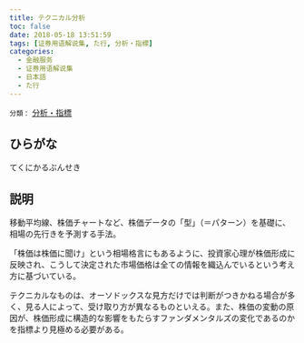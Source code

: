 ```yaml
---
title: テクニカル分析
toc: false
date: 2018-05-18 13:51:59
tags: [证券用语解说集, た行, 分析・指標]
categories:
  - 金融服务
  - 证券用语解说集
  - 日本語
  - た行
---
```


`分類：` [分析・指標](/tags/分析・指標/)

## ひらがな

てくにかるぶんせき

## 説明

移動平均線、株価チャートなど、株価データの「型」（＝パターン）を基礎に、相場の先行きを予測する手法。

「株価は株価に聞け」という相場格言にもあるように、投資家心理が株価形成に反映され、こうして決定された市場価格は全ての情報を織込んでいるという考え方に基づいている。

テクニカルなものは、オーソドックスな見方だけでは判断がつきかねる場合が多く、見る人によって、受け取り方が異なるものといえる。また、株価の変動の原因が、株価形成に構造的な影響をもたらすファンダメンタルズの変化であるのかを指標より見極める必要がある。
